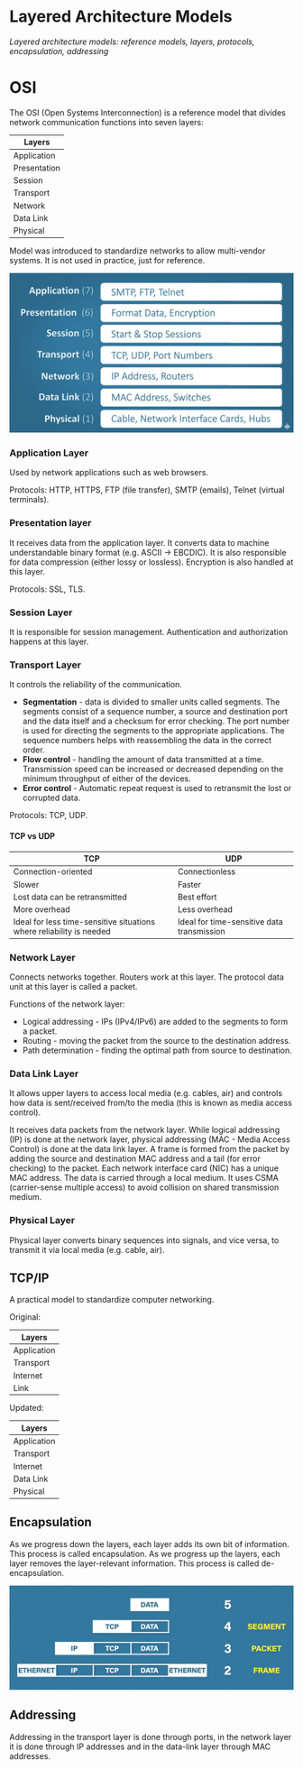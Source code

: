 # Layered Architecture Models

_Layered architecture models: reference models, layers, protocols, encapsulation, addressing_

# OSI

The OSI (Open Systems Interconnection) is a reference model that divides network communication functions into seven layers:

| Layers       |
|--------------|
| Application  |
| Presentation |
| Session      |
| Transport    |
| Network      |
| Data Link    |
| Physical     |

Model was introduced to standardize networks to allow multi-vendor systems. It is not used in practice, just for reference.

![](./images/layered_architecture_models/osi.png)

### Application Layer

Used by network applications such as web browsers.

Protocols: HTTP, HTTPS, FTP (file transfer), SMTP (emails), Telnet (virtual terminals).

### Presentation layer

It receives data from the application layer. It converts data to machine understandable binary format (e.g. ASCII → EBCDIC). It is also responsible for data compression (either lossy or lossless). Encryption is also handled at this layer.

Protocols: SSL, TLS.

### Session Layer

It is responsible for session management. Authentication and authorization happens at this layer.

### Transport Layer

It controls the reliability of the communication.

* **Segmentation** - data is divided to smaller units called segments. The segments consist of a sequence number, a source and destination port and the data itself and a checksum for error checking. The port number is used for directing the segments to the appropriate applications. The sequence numbers helps with reassembling the data in the correct order.
* **Flow control** - handling the amount of data transmitted at a time. Transmission speed can be increased or decreased depending on the minimum throughput of either of the devices.
* **Error control** - Automatic repeat request is used to retransmit the lost or corrupted data.

Protocols: TCP, UDP.

#### TCP vs UDP

| TCP                                                                  | UDP                                        |
|----------------------------------------------------------------------|--------------------------------------------|
| Connection-oriented                                                  | Connectionless                             |
| Slower                                                               | Faster                                     |
| Lost data can be retransmitted                                       | Best effort                                |
| More overhead                                                        | Less overhead                              |
| Ideal for less time-sensitive situations where reliability is needed | Ideal for time-sensitive data transmission |

### Network Layer

Connects networks together. Routers work at this layer. The protocol data unit at this layer is called a packet.

Functions of the network layer:
* Logical addressing - IPs (IPv4/IPv6) are added to the segments to form a packet.
* Routing - moving the packet from the source to the destination address.
* Path determination - finding the optimal path from source to destination.

### Data Link Layer

It allows upper layers to access local media (e.g. cables, air) and controls how data is sent/received from/to the media (this is known as media access control).

It receives data packets from the network layer. While logical addressing (IP) is done at the network layer, physical addressing (MAC - Media Access Control) is done at the data link layer. A frame is formed from the packet by adding the source and destination MAC address and a tail (for error checking) to the packet. Each network interface card (NIC) has a unique MAC address. The data is carried through a local medium. It uses CSMA (carrier-sense multiple access) to avoid collision on shared transmission medium.

### Physical Layer

Physical layer converts binary sequences into signals, and vice versa, to transmit it via local media (e.g. cable, air).


## TCP/IP

A practical model to standardize computer networking.

Original:

| Layers       |
|--------------|
| Application  |
| Transport    |
| Internet     |
| Link         |


Updated:

| Layers       |
|--------------|
| Application  |
| Transport    |
| Internet     |
| Data Link    |
| Physical     |


 ## Encapsulation

 As we progress down the layers, each layer adds its own bit of information. This process is called encapsulation. As we progress up the layers, each layer removes the layer-relevant information. This process is called de-encapsulation.

 ![](./images/layered_architecture_models/encapsulation.png)

## Addressing

Addressing in the transport layer is done through ports, in the network layer it is done through IP addresses and in the data-link layer through MAC addresses.